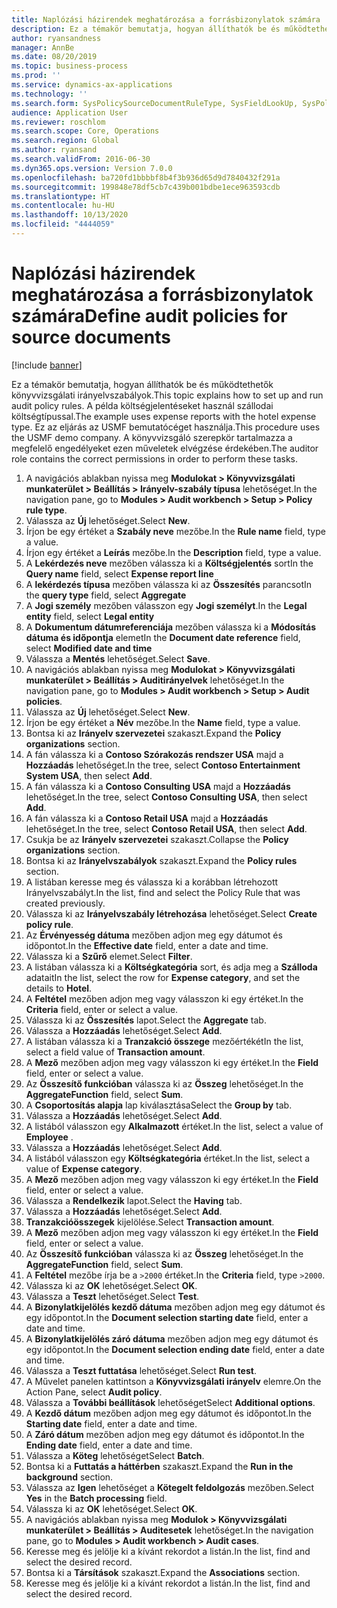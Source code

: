 ```yaml
---
title: Naplózási házirendek meghatározása a forrásbizonylatok számára
description: Ez a témakör bemutatja, hogyan állíthatók be és működtethetők könyvvizsgálati irányelvszabályok.
author: ryansandness
manager: AnnBe
ms.date: 08/20/2019
ms.topic: business-process
ms.prod: ''
ms.service: dynamics-ax-applications
ms.technology: ''
ms.search.form: SysPolicySourceDocumentRuleType, SysFieldLookUp, SysPolicyListPage, SysPolicy, AuditPolicyRule, SysQueryForm, SysQueryFieldLookUp, AuditPolicyDateSelection, AuditPolicyAdditionalOption, BatchJob, CaseDetail
audience: Application User
ms.reviewer: roschlom
ms.search.scope: Core, Operations
ms.search.region: Global
ms.author: ryansand
ms.search.validFrom: 2016-06-30
ms.dyn365.ops.version: Version 7.0.0
ms.openlocfilehash: ba720fd1bbbbf8b4f3b936d65d9d7840432f291a
ms.sourcegitcommit: 199848e78df5cb7c439b001bdbe1ece963593cdb
ms.translationtype: HT
ms.contentlocale: hu-HU
ms.lasthandoff: 10/13/2020
ms.locfileid: "4444059"
---
```

# <a name="define-audit-policies-for-source-documents"></a><span data-ttu-id="21fc8-103">Naplózási házirendek meghatározása a forrásbizonylatok számára</span><span class="sxs-lookup"><span data-stu-id="21fc8-103">Define audit policies for source documents</span></span>

[!include [banner](../../includes/banner.md)]

<span data-ttu-id="21fc8-104">Ez a témakör bemutatja, hogyan állíthatók be és működtethetők könyvvizsgálati irányelvszabályok.</span><span class="sxs-lookup"><span data-stu-id="21fc8-104">This topic explains how to set up and run audit policy rules.</span></span> <span data-ttu-id="21fc8-105">A példa költségjelentéseket használ szállodai költségtípussal.</span><span class="sxs-lookup"><span data-stu-id="21fc8-105">The example uses expense reports with the hotel expense type.</span></span> <span data-ttu-id="21fc8-106">Ez az eljárás az USMF bemutatócéget használja.</span><span class="sxs-lookup"><span data-stu-id="21fc8-106">This procedure uses the USMF demo company.</span></span> <span data-ttu-id="21fc8-107">A könyvvizsgáló szerepkör tartalmazza a megfelelő engedélyeket ezen műveletek elvégzése érdekében.</span><span class="sxs-lookup"><span data-stu-id="21fc8-107">The auditor role contains the correct permissions in order to perform these tasks.</span></span>

1. <span data-ttu-id="21fc8-108">A navigációs ablakban nyissa meg **Modulokat > Könyvvizsgálati munkaterület > Beállítás > Irányelv-szabály típusa** lehetőséget.</span><span class="sxs-lookup"><span data-stu-id="21fc8-108">In the navigation pane, go to **Modules > Audit workbench > Setup > Policy rule type**.</span></span>
2. <span data-ttu-id="21fc8-109">Válassza az **Új** lehetőséget.</span><span class="sxs-lookup"><span data-stu-id="21fc8-109">Select **New**.</span></span>
3. <span data-ttu-id="21fc8-110">Írjon be egy értéket a **Szabály neve** mezőbe.</span><span class="sxs-lookup"><span data-stu-id="21fc8-110">In the **Rule name** field, type a value.</span></span>
4. <span data-ttu-id="21fc8-111">Írjon egy értéket a **Leírás** mezőbe.</span><span class="sxs-lookup"><span data-stu-id="21fc8-111">In the **Description** field, type a value.</span></span>
5. <span data-ttu-id="21fc8-112">A **Lekérdezés neve** mezőben válassza ki a **Költségjelentés** sort</span><span class="sxs-lookup"><span data-stu-id="21fc8-112">In the **Query name** field, select **Expense report line**</span></span>
6. <span data-ttu-id="21fc8-113">A **lekérdezés típusa** mezőben válassza ki az **Összesítés** parancsot</span><span class="sxs-lookup"><span data-stu-id="21fc8-113">In the **query type** field, select **Aggregate**</span></span>
7. <span data-ttu-id="21fc8-114">A **Jogi személy** mezőben válasszon egy **Jogi személyt**.</span><span class="sxs-lookup"><span data-stu-id="21fc8-114">In the **Legal entity** field, select **Legal entity**</span></span>
8. <span data-ttu-id="21fc8-115">A **Dokumentum dátumreferenciája** mezőben válassza ki a **Módosítás dátuma és időpontja** elemet</span><span class="sxs-lookup"><span data-stu-id="21fc8-115">In the **Document date reference** field, select **Modified date and time**</span></span>
9. <span data-ttu-id="21fc8-116">Válassza a **Mentés** lehetőséget.</span><span class="sxs-lookup"><span data-stu-id="21fc8-116">Select **Save**.</span></span>
10. <span data-ttu-id="21fc8-117">A navigációs ablakban nyissa meg **Modulokat > Könyvvizsgálati munkaterület > Beállítás > Auditirányelvek** lehetőséget.</span><span class="sxs-lookup"><span data-stu-id="21fc8-117">In the navigation pane, go to **Modules > Audit workbench > Setup > Audit policies**.</span></span>
11. <span data-ttu-id="21fc8-118">Válassza az **Új** lehetőséget.</span><span class="sxs-lookup"><span data-stu-id="21fc8-118">Select **New**.</span></span>
12. <span data-ttu-id="21fc8-119">Írjon be egy értéket a **Név** mezőbe.</span><span class="sxs-lookup"><span data-stu-id="21fc8-119">In the **Name** field, type a value.</span></span>
13. <span data-ttu-id="21fc8-120">Bontsa ki az **Irányelv szervezetei** szakaszt.</span><span class="sxs-lookup"><span data-stu-id="21fc8-120">Expand the **Policy organizations** section.</span></span>
14. <span data-ttu-id="21fc8-121">A fán válassza ki a **Contoso Szórakozás rendszer USA** majd a **Hozzáadás** lehetőséget.</span><span class="sxs-lookup"><span data-stu-id="21fc8-121">In the tree, select **Contoso Entertainment System USA**, then select **Add**.</span></span>
15. <span data-ttu-id="21fc8-122">A fán válassza ki a **Contoso Consulting USA** majd a **Hozzáadás** lehetőséget.</span><span class="sxs-lookup"><span data-stu-id="21fc8-122">In the tree, select **Contoso Consulting USA**, then select **Add**.</span></span>
16. <span data-ttu-id="21fc8-123">A fán válassza ki a **Contoso Retail USA** majd a **Hozzáadás** lehetőséget.</span><span class="sxs-lookup"><span data-stu-id="21fc8-123">In the tree, select **Contoso Retail USA**, then select **Add**.</span></span>
17. <span data-ttu-id="21fc8-124">Csukja be az **Irányelv szervezetei** szakaszt.</span><span class="sxs-lookup"><span data-stu-id="21fc8-124">Collapse the **Policy organizations** section.</span></span>
18. <span data-ttu-id="21fc8-125">Bontsa ki az **Irányelvszabályok** szakaszt.</span><span class="sxs-lookup"><span data-stu-id="21fc8-125">Expand the **Policy rules** section.</span></span>
19. <span data-ttu-id="21fc8-126">A listában keresse meg és válassza ki a korábban létrehozott Irányelvszabályt.</span><span class="sxs-lookup"><span data-stu-id="21fc8-126">In the list, find and select the Policy Rule that was created previously.</span></span>
20. <span data-ttu-id="21fc8-127">Válassza ki az **Irányelvszabály létrehozása** lehetőséget.</span><span class="sxs-lookup"><span data-stu-id="21fc8-127">Select **Create policy rule**.</span></span>
21. <span data-ttu-id="21fc8-128">Az **Érvényesség dátuma** mezőben adjon meg egy dátumot és időpontot.</span><span class="sxs-lookup"><span data-stu-id="21fc8-128">In the **Effective date** field, enter a date and time.</span></span>
22. <span data-ttu-id="21fc8-129">Válassza ki a **Szűrő** elemet.</span><span class="sxs-lookup"><span data-stu-id="21fc8-129">Select **Filter**.</span></span>
23. <span data-ttu-id="21fc8-130">A listában válassza ki a **Költségkategória** sort, és adja meg a **Szálloda** adatait</span><span class="sxs-lookup"><span data-stu-id="21fc8-130">In the list, select the row for **Expense category**, and set the details to **Hotel**.</span></span>
24. <span data-ttu-id="21fc8-131">A **Feltétel** mezőben adjon meg vagy válasszon ki egy értéket.</span><span class="sxs-lookup"><span data-stu-id="21fc8-131">In the **Criteria** field, enter or select a value.</span></span>
25. <span data-ttu-id="21fc8-132">Válassza ki az **Összesítés** lapot.</span><span class="sxs-lookup"><span data-stu-id="21fc8-132">Select the **Aggregate** tab.</span></span>
26. <span data-ttu-id="21fc8-133">Válassza a **Hozzáadás** lehetőséget.</span><span class="sxs-lookup"><span data-stu-id="21fc8-133">Select **Add**.</span></span>
27. <span data-ttu-id="21fc8-134">A listában válassza ki a **Tranzakció összege** mezőértékét</span><span class="sxs-lookup"><span data-stu-id="21fc8-134">In the list, select a field value of **Transaction amount**.</span></span>
28. <span data-ttu-id="21fc8-135">A **Mező** mezőben adjon meg vagy válasszon ki egy értéket.</span><span class="sxs-lookup"><span data-stu-id="21fc8-135">In the **Field** field, enter or select a value.</span></span>
29. <span data-ttu-id="21fc8-136">Az **Összesítő funkcióban** válassza ki az **Összeg** lehetőséget.</span><span class="sxs-lookup"><span data-stu-id="21fc8-136">In the **AggregateFunction** field, select **Sum**.</span></span>
30. <span data-ttu-id="21fc8-137">A **Csoportosítás alapja** lap kiválasztása</span><span class="sxs-lookup"><span data-stu-id="21fc8-137">Select the **Group by** tab.</span></span>
31. <span data-ttu-id="21fc8-138">Válassza a **Hozzáadás** lehetőséget.</span><span class="sxs-lookup"><span data-stu-id="21fc8-138">Select **Add**.</span></span>
32. <span data-ttu-id="21fc8-139">A listából válasszon egy **Alkalmazott** értéket.</span><span class="sxs-lookup"><span data-stu-id="21fc8-139">In the list, select a value of **Employee** .</span></span>
33. <span data-ttu-id="21fc8-140">Válassza a **Hozzáadás** lehetőséget.</span><span class="sxs-lookup"><span data-stu-id="21fc8-140">Select **Add**.</span></span>
34. <span data-ttu-id="21fc8-141">A listából válasszon egy **Költségkategória** értéket.</span><span class="sxs-lookup"><span data-stu-id="21fc8-141">In the list, select a value of **Expense category**.</span></span>
35. <span data-ttu-id="21fc8-142">A **Mező** mezőben adjon meg vagy válasszon ki egy értéket.</span><span class="sxs-lookup"><span data-stu-id="21fc8-142">In the **Field** field, enter or select a value.</span></span>
36. <span data-ttu-id="21fc8-143">Válassza a **Rendelkezik** lapot.</span><span class="sxs-lookup"><span data-stu-id="21fc8-143">Select the **Having** tab.</span></span>
37. <span data-ttu-id="21fc8-144">Válassza a **Hozzáadás** lehetőséget.</span><span class="sxs-lookup"><span data-stu-id="21fc8-144">Select **Add**.</span></span>
38. <span data-ttu-id="21fc8-145">**Tranzakcióösszegek** kijelölése.</span><span class="sxs-lookup"><span data-stu-id="21fc8-145">Select **Transaction amount**.</span></span>
39. <span data-ttu-id="21fc8-146">A **Mező** mezőben adjon meg vagy válasszon ki egy értéket.</span><span class="sxs-lookup"><span data-stu-id="21fc8-146">In the **Field** field, enter or select a value.</span></span>
40. <span data-ttu-id="21fc8-147">Az **Összesítő funkcióban** válassza ki az **Összeg** lehetőséget.</span><span class="sxs-lookup"><span data-stu-id="21fc8-147">In the **AggregateFunction** field, select **Sum**.</span></span>
41. <span data-ttu-id="21fc8-148">A **Feltétel** mezőbe írja be a `>2000` értéket.</span><span class="sxs-lookup"><span data-stu-id="21fc8-148">In the **Criteria** field, type `>2000`.</span></span>
42. <span data-ttu-id="21fc8-149">Válassza ki az **OK** lehetőséget.</span><span class="sxs-lookup"><span data-stu-id="21fc8-149">Select **OK**.</span></span>
43. <span data-ttu-id="21fc8-150">Válassza a **Teszt** lehetőséget.</span><span class="sxs-lookup"><span data-stu-id="21fc8-150">Select **Test**.</span></span>
44. <span data-ttu-id="21fc8-151">A **Bizonylatkijelölés kezdő dátuma** mezőben adjon meg egy dátumot és egy időpontot.</span><span class="sxs-lookup"><span data-stu-id="21fc8-151">In the **Document selection starting date** field, enter a date and time.</span></span>
45. <span data-ttu-id="21fc8-152">A **Bizonylatkijelölés záró dátuma** mezőben adjon meg egy dátumot és egy időpontot.</span><span class="sxs-lookup"><span data-stu-id="21fc8-152">In the **Document selection ending date** field, enter a date and time.</span></span>
46. <span data-ttu-id="21fc8-153">Válassza a **Teszt futtatása** lehetőséget.</span><span class="sxs-lookup"><span data-stu-id="21fc8-153">Select **Run test**.</span></span>
47. <span data-ttu-id="21fc8-154">A Művelet panelen kattintson a **Könyvvizsgálati irányelv** elemre.</span><span class="sxs-lookup"><span data-stu-id="21fc8-154">On the Action Pane, select **Audit policy**.</span></span>
48. <span data-ttu-id="21fc8-155">Válassza a **További beállítások** lehetőséget</span><span class="sxs-lookup"><span data-stu-id="21fc8-155">Select **Additional options**.</span></span>
49. <span data-ttu-id="21fc8-156">A **Kezdő dátum** mezőben adjon meg egy dátumot és időpontot.</span><span class="sxs-lookup"><span data-stu-id="21fc8-156">In the **Starting date** field, enter a date and time.</span></span>
50. <span data-ttu-id="21fc8-157">A **Záró dátum** mezőben adjon meg egy dátumot és időpontot.</span><span class="sxs-lookup"><span data-stu-id="21fc8-157">In the **Ending date** field, enter a date and time.</span></span>
51. <span data-ttu-id="21fc8-158">Válassza a **Köteg** lehetőséget</span><span class="sxs-lookup"><span data-stu-id="21fc8-158">Select **Batch**.</span></span>
52. <span data-ttu-id="21fc8-159">Bontsa ki a **Futtatás a háttérben** szakaszt.</span><span class="sxs-lookup"><span data-stu-id="21fc8-159">Expand the **Run in the background** section.</span></span>
53. <span data-ttu-id="21fc8-160">Válassza az **Igen** lehetőséget a **Kötegelt feldolgozás** mezőben.</span><span class="sxs-lookup"><span data-stu-id="21fc8-160">Select **Yes** in the **Batch processing** field.</span></span>
54. <span data-ttu-id="21fc8-161">Válassza ki az **OK** lehetőséget.</span><span class="sxs-lookup"><span data-stu-id="21fc8-161">Select **OK**.</span></span>
55. <span data-ttu-id="21fc8-162">A navigációs ablakban nyissa meg **Modulok > Könyvvizsgálati munkaterület > Beállítás > Auditesetek** lehetőséget.</span><span class="sxs-lookup"><span data-stu-id="21fc8-162">In the navigation pane, go to **Modules > Audit workbench > Audit cases**.</span></span>
56. <span data-ttu-id="21fc8-163">Keresse meg és jelölje ki a kívánt rekordot a listán.</span><span class="sxs-lookup"><span data-stu-id="21fc8-163">In the list, find and select the desired record.</span></span>
57. <span data-ttu-id="21fc8-164">Bontsa ki a **Társítások** szakaszt.</span><span class="sxs-lookup"><span data-stu-id="21fc8-164">Expand the **Associations** section.</span></span>
58. <span data-ttu-id="21fc8-165">Keresse meg és jelölje ki a kívánt rekordot a listán.</span><span class="sxs-lookup"><span data-stu-id="21fc8-165">In the list, find and select the desired record.</span></span>

